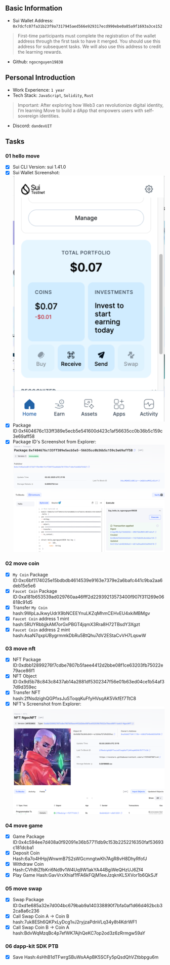 ## Basic Information
- Sui Wallet Address: `0x7dcfc07fa31b23f9a7317945aed566e929317ecd990ebe0a85a9f1693a3ce152`
> First-time participants must complete the registration of the wallet address through the first task to have it merged. You should use this address for subsequent tasks. We will also use this address to credit the learning rewards.
- Github: `ngocnguyen19838`

## Personal Introduction
- Work Experience: `1 year` 
- Tech Stack: `JavaScript`, `Solidity`, `Rust`
> Important: After exploring how Web3 can revolutionize digital identity, I’m learning Move to build a dApp that empowers users with self-sovereign identities.
- Discord: `dandevUIT`

## Tasks

### 01 hello move
- [x] Sui CLI Version: sui 1.41.0
- [x] Sui Wallet Screenshot: ![](images/sui_wallet.png)
- [x] Package ID:0xf404676c133ff389e5ecb5e541600d423c1af56635cc0b36b5c159c3e69aff58
- [x] Package ID's Screenshot from Explorer: ![](images/packageid.png)

### 02 move coin
- [x] `My Coin` Package ID:0xc6bf1174025e15bdbdb4614539e9163e7379e2a6bafc441c9ba2aa6deb15e5e6
- [x] `Faucet Coin` Package ID:0xa181b653539ad029760aa46fff2d22939213573400f907f311269e06818c91d5
- [x] Transfer `My Coin` hash:9WpLaJkwyUdrX9bNCEEYnuLKZqMhmCEHvEU4xkiMBMgv
- [x] `Faucet Coin` address 1 mint hash:5RUYRbbjjkAM7orGxPBGT4jqmX3Rra8H72TBsdY3Xgzt
- [x] `Faucet Coin` address 2 mint hash:AsaN7qxpUBygrmmkDbRu5BtQhu7dV2EStaCvVH7LqswW

### 03 move nft
- [x] NFT Package ID:0xdbb12899276f7cdbe7807b5faee4412d2bbe08f1ce63203fb75022e79ace86f1
- [x] NFT Object ID:0x9d5b78c843c8437ab14a2881df5302347f56e01b63ed04ce1b54af37d9d359ec
- [x] Transfer NFT hash:2fNsdzighQGPfxsJuSToqqKuFfyHVsqAK5VkfEf7TtC8
- [x] NFT's Screenshot from Explorer: ![](images/nft.png)

### 04 move game
- [x] Game Package ID:0x4c594ee7d408a0f92091e36b57711db9c153b2252216350faf53693c181dcba1
- [x] Deposit Coin Hash:6a7o4HHpjWnwmB7S2sWGcmngtwKh7AgR8vH8DhyRfofJ
- [x] Withdraw Coin Hash:CVh8tZfbKri6Nd9v1W4Uq9W1akYA44BgiWeQHzUJ6Zf4
- [x] Play Game Hash:GavVrxXhiaf1fFA6kFQjM1eeJzqknKL5XVor1b6QkSJf

### 05 move swap
- [x] Swap Package ID:0xd1e685a32e7d004bc679bab9a140338890f7bfa0af1d66d462bcb32ca8a6c236
- [x] Call Swap Coin A -> Coin B hash:7uk8ESh6QKPxLyDcg1vJ2ryjzaPdnVLq34y8t4KdrWF1
- [x] Call Swap Coin B -> Coin A hash:BdvWqMzqBc4p7efWK7AjhQeKC7op2od3z6zRrmgw59aY

### 06 dapp-kit SDK PTB
- [x] Save Hash:4sHhB1dTFwrgSBuWsAApBK5SCFy5pQsdQhVZtbbpgu6m
